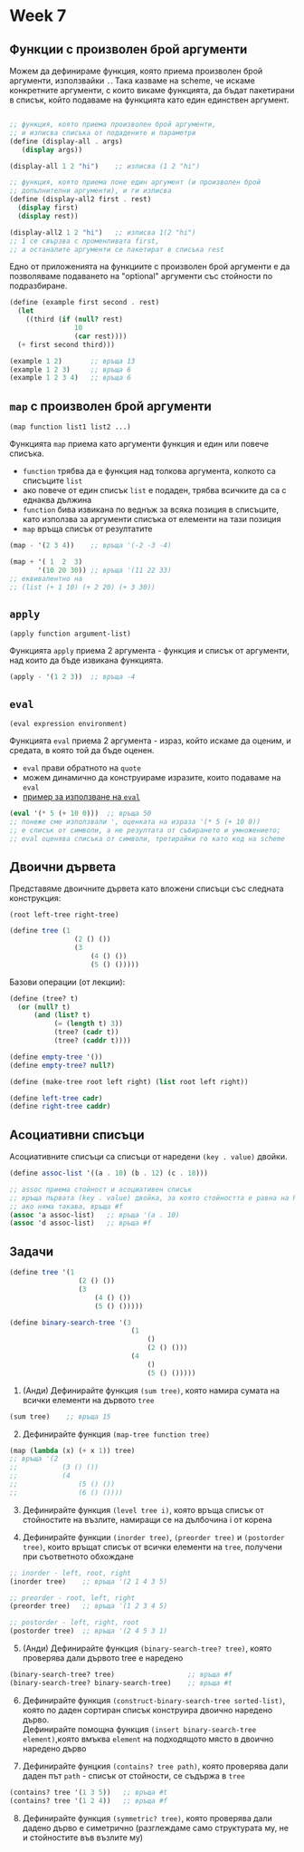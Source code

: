 # Week 7

## Функции с произволен брой аргументи

Можем да дефинираме функция, която приема произволен брой аргументи, използвайки `.`. Така казваме на scheme, че искаме конкретните аргументи, с които викаме функцията, да бъдат пакетирани в списък, който подаваме на функцията като един единствен аргумент.

```scheme

;; функция, която приема произволен брой аргументи,
;; и изписва списъка от подадените и параметри
(define (display-all . args)
   (display args))

(display-all 1 2 "hi")    ;; изписва (1 2 "hi")

;; функция, която приема поне един аргумент (и произволен брой
;; допълнителни аргументи), и ги изписва
(define (display-all2 first . rest)
  (display first)
  (display rest))

(display-all2 1 2 "hi")   ;; изписва 1(2 "hi")
;; 1 се свързва с променливата first,
;; a останалите аргументи се пакетират в списъка rest
```

Едно от приложенията на функциите с произволен брой аргументи е да позволяваме подаването на "optional" аргументи със стойности по подразбиране.

```scheme
(define (example first second . rest)
  (let
    ((third (if (null? rest)
                10
                (car rest))))
  (+ first second third)))

(еxample 1 2)       ;; връща 13
(example 1 2 3)     ;; връща 6
(example 1 2 3 4)   ;; връща 6
```

## `map` с произволен брой аргументи

`(map function list1 list2 ...)`

Функцията `map` приема като аргументи функция и един или повече списъка.
- `function` трябва да е функция над толкова аргумента, колкото са списъците `list`
- ако повече от един списък `list` е подаден, трябва всичките да са с еднаква дължина
- `function` бива извикана по веднъж за всяка позиция в списъците, като използва за аргументи списъка от елементи на тази позиция
- `map` връща списък от резултатите

```scheme
(map - '(2 3 4))    ;; връща '(-2 -3 -4)

(map + '( 1  2  3)
       '(10 20 30)) ;; връща '(11 22 33)
;; еквивалентно на
;; (list (+ 1 10) (+ 2 20) (+ 3 30))
```

## `аpply`

`(apply function argument-list)`

Функцията `apply` приема 2 аргумента - функция и списък от аргументи, над които да бъде извикана функцията.

```scheme
(apply - '(1 2 3))  ;; връща -4
```

## `eval`

`(eval expression environment)`

Функцията `eval` приема 2 аргумента - израз, който искаме да оценим, и средата, в която той да бъде оценен.  

- `eval` прави обратното на `quote`
- можем динамично да конструираме изразите, които подаваме на `eval`
- [пример за използване на `eval`](https://courses.cs.washington.edu/courses/cse341/02sp/scheme/apply-eval.html)

```scheme
(eval '(* 5 (+ 10 0)))  ;; връща 50
;; понеже сме използвали ', оценката на израза '(* 5 (+ 10 0))
;; е списък от символи, а не резултата от събирането и умножението;
;; eval оценява списъка от символи, третирайки го като код на scheme
```

## Двоични дървета

Представяме двоичните дървета като вложени списъци със следната конструкция:  

`(root left-tree right-tree)`

```scheme
(define tree (1
                (2 () ())
                (3
                    (4 () ())
                    (5 () ()))))
```

Базови операции (от лекции):
```scheme
(define (tree? t)
  (or (null? t)
      (and (list? t)
           (= (length t) 3))
           (tree? (cadr t))
           (tree? (caddr t))))

(define empty-tree '())
(define empty-tree? null?)

(define (make-tree root left right) (list root left right))

(define left-tree cadr)
(define right-tree caddr)

```

## Асоциативни списъци

Асоциативните списъци са списъци от наредени `(key . value)` двойки.

```scheme
(define assoc-list '((a . 10) (b . 12) (c . 18)))

;; аssoc приема стойност и асоциативен списък
;; връща първата (key . value) двойка, за която стойността е равна на key
;; ако няма такава, връща #f
(assoc 'a assoc-list)   ;; връща '(a . 10)
(assoc 'd assoc-list)   ;; връща #f
```

## Задачи

```scheme
(define tree '(1
                 (2 () ())
                 (3
                     (4 () ())
                     (5 () ()))))

(define binary-search-tree '(3
                              (1
                                  ()
                                  (2 () ()))
                              (4
                                  ()
                                  (5 () ()))))
```


1. (Анди) Дефинирайте функция `(sum tree)`, която намира сумата на всички елементи на дървото `tree`

  ```scheme
  (sum tree)    ;; връща 15
  ```

2. Дефинирайте функция `(map-tree function tree)`

  ```scheme
  (map (lambda (x) (+ x 1)) tree)    
  ;; връща '(2
  ;;           (3 () ())
  ;;           (4
  ;;               (5 () ())
  ;;               (6 () ())))
  ```

3. Дефинирайте функция `(level tree i)`, която връща списък от стойностите на възлите, намиращи се на дълбочина i от корена

4. Дефинирайте функции `(inorder tree)`, `(preorder tree)` и `(postorder tree)`, които връщат списък от всички елементи на `tree`, получени при съответното обхождане  

  ```scheme
  ;; inorder - left, root, right  
  (inorder tree)    ;; връща '(2 1 4 3 5)

  ;; preorder - root, left, right
  (preorder tree)   ;; връща '(1 2 3 4 5)

  ;; postorder - left, right, root
  (postorder tree)  ;; връща '(2 4 5 3 1)
  ```

5. (Анди) Дефинирайте функция `(binary-search-tree? tree)`, която проверява дали дървото tree е наредено

  ```scheme
  (binary-search-tree? tree)                  ;; връща #f
  (binary-search-tree? binary-search-tree)    ;; връща #t
  ```

6. Дефинирайте функция `(construct-binary-search-tree sorted-list)`, която по даден сортиран списък конструира двоично наредено дърво.  
Дефинирайте помощна функция `(insert binary-search-tree element)`,която  вмъква `element` на подходящото място в двоично наредено дърво

7. Дефинирайте фунцкия `(contains? tree path)`, която проверява дали даден път `path` - списък от стойности, се съдържа в `tree`

  ```scheme
  (contains? tree '(1 3 5))   ;; връща #t
  (contains? tree '(1 2 4))   ;; връща #f
  ```

8. Дефинирайте функция `(symmetric? tree)`, която проверява дали дадено дърво е симетрично (разглеждаме само структурата му, не и стойностите във възлите му)
